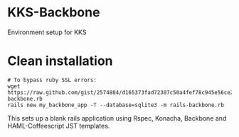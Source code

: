 KKS-Backbone
============

Environment setup for KKS

Clean installation
==================

    # To bypass ruby SSL errors:
    wget https://raw.github.com/gist/2574804/d165373fad72307c50a4fef78c945e56ce2eb653/rails-backbone.rb
    rails new my_backbone_app -T --database=sqlite3 -m rails-backbone.rb

This sets up a blank rails application using Rspec, Konacha, Backbone and HAML-Coffeescript JST templates.


